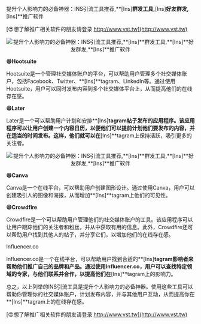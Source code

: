 提升个人影响力的必备神器：INS引流工具推荐,**[Ins]**群发工具,**[Ins]**好友群发,**[Ins]**推广软件

[😍想了解推广相关软件的朋友请登录 http://www.vst.tw](http://www.vst.tw)

 <center><img src="https://vst.tw/MP4/tuiguang/png/5.png" alt="提升个人影响力的必备神器：INS引流工具推荐,**[Ins]**群发工具,**[Ins]**好友群发,**[Ins]**推广软件"></center>

**😄Hootsuite**

Hootsuite是一个管理社交媒体账户的平台，可以帮助用户管理多个社交媒体账户，包括Facebook、Twitter、**[Ins]**tagram、LinkedIn等。通过使用Hootsuite，用户可以同时发布内容到多个社交媒体平台上，从而提高他们的在线存在感。

**😄Later**

Later是一个可以帮助用户计划和安排**[Ins]**tagram帖子发布的应用程序。该应用程序可以让用户创建一个内容日历，以便他们可以提前计划他们要发布的内容，并在适当的时间发布。这样，他们就可以在**[Ins]**tagram上保持活跃，吸引更多的关注者。

 <center><img src="https://vst.tw/MP4/tuiguang/png/5.png" alt="提升个人影响力的必备神器：INS引流工具推荐,**[Ins]**群发工具,**[Ins]**好友群发,**[Ins]**推广软件"></center>

**😄Canva**

Canva是一个在线平台，可以帮助用户创建图形设计。通过使用Canva，用户可以创建吸引人的图像和海报，从而增加**[Ins]**tagram上他们的可见性。

**😄Crowdfire**

Crowdfire是一个可以帮助用户管理他们的社交媒体账户的工具。该应用程序可以让用户跟踪他们的关注者和粉丝，并从中获取有用的信息。此外，Crowdfire还可以帮助用户找到其他人的帖子，并分享它们，以增加他们的在线存在感。

Influencer.co

Influencer.co是一个在线平台，可以帮助用户找到合适的**[Ins]**tagram影响者来帮助他们推广自己的品牌和产品。通过使用Influencer.co，用户可以查找特定领域的专家，与他们联系并合作，以提高他们在**[Ins]**tagram上的影响力。

总之，以上列举的INS引流工具是提升个人影响力的必备神器。使用这些工具可以帮助你管理你的社交媒体账户，计划发布内容，并与其他用户互动，从而提高你在**[Ins]**tagram上的在线存在感。

[😍想了解推广相关软件的朋友请登录 http://www.vst.tw](http://www.vst.tw)



